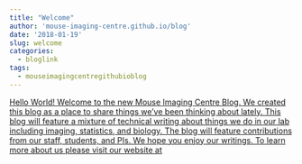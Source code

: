```yaml
---
title: "Welcome"
author: 'mouse-imaging-centre.github.io/blog'
date: '2018-01-19'
slug: welcome
categories:
  - bloglink
tags:
  - mouseimagingcentregithubioblog
---
```


[Hello World! Welcome to the new Mouse Imaging Centre Blog. We created this blog as a place to share things we’ve been thinking about lately. This blog will feature a mixture of technical writing about things we do in our lab including imaging, statistics, and biology. The blog will feature contributions from our staff, students, and PIs. We hope you enjoy our writings. To learn more about us please visit our website at<i class="fas fa-external-link-alt"></i>](https://mouse-imaging-centre.github.io/blog/blog/post/welcome/)


